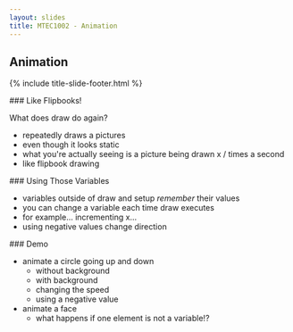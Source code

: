 ```yaml
---
layout: slides
title: MTEC1002 - Animation
---
```


<section markdown="block" class="title-slide">

# Animation

{% include title-slide-footer.html %}
</section>

<section markdown="block">
### Like Flipbooks!

What does draw do again?

* repeatedly draws a pictures
* even though it looks static
* what you're actually seeing is a picture being drawn x / times a second
* like flipbook drawing
</section>

<section markdown="block">
### Using Those Variables

* variables outside of draw and setup _remember_ their values
* you can change a variable each time draw executes
* for example... incrementing x...
* using negative values change direction
</section>

<section markdown="block">
### Demo

* animate a circle going up and down
	* without background
	* with background
	* changing the speed
	* using a negative value
* animate a face
	* what happens if one element is not a variable!?
</section>
